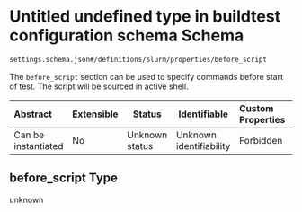 # Untitled undefined type in buildtest configuration schema Schema

```txt
settings.schema.json#/definitions/slurm/properties/before_script
```

The `before_script` section can be used to specify commands before start of test. The script will be sourced in active shell.


| Abstract            | Extensible | Status         | Identifiable            | Custom Properties | Additional Properties | Access Restrictions | Defined In                                                                   |
| :------------------ | ---------- | -------------- | ----------------------- | :---------------- | --------------------- | ------------------- | ---------------------------------------------------------------------------- |
| Can be instantiated | No         | Unknown status | Unknown identifiability | Forbidden         | Allowed               | none                | [settings.schema.json\*](../out/settings.schema.json "open original schema") |

## before_script Type

unknown

